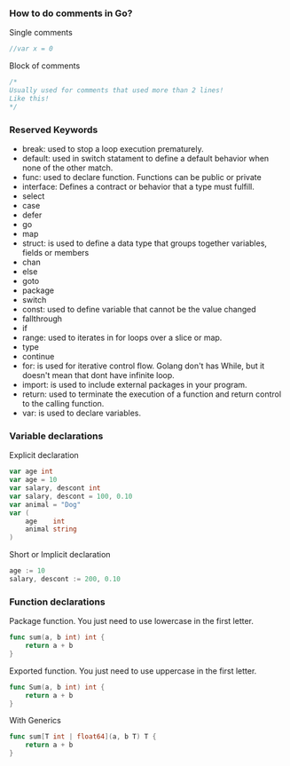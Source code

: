 ### How to do comments in Go?

Single comments
``` Go
//var x = 0
```

Block of comments
``` Go
/* 
Usually used for comments that used more than 2 lines!
Like this!
*/
```

### Reserved Keywords
- break: used to stop a loop execution prematurely.
- default: used in switch statament to define a default behavior when none of the other match. 
- func:  used to declare function. Functions can be public or private
- interface: Defines a contract or behavior that a type must fulfill.
- select
- case 
- defer
- go           
- map          
- struct: is used to define a data type that groups together variables, fields or members
- chan         
- else         
- goto         
- package      
- switch
- const: used to define variable that cannot be the value changed       
- fallthrough  
- if           
- range: used to iterates in for loops over a slice or map.      
- type
- continue     
- for: is used for iterative control flow. Golang don't has While, but it doesn't mean that dont have infinite loop.
- import: is used to include external packages in your program.       
- return: used to terminate the execution of a function and return control to the calling function.
- var: is used to declare variables.

### Variable declarations

Explicit declaration
``` Go
var age int
var age = 10
var salary, descont int
var salary, descont = 100, 0.10
var animal = "Dog"
var (
	age    int
	animal string
)
```

Short or Implicit declaration
``` Go
age := 10
salary, descont := 200, 0.10
```

### Function declarations

Package function. You just need to use lowercase in the first letter.
``` Go
func sum(a, b int) int {
	return a + b
}
```
Exported function. You just need to use uppercase in the first letter.
``` Go
func Sum(a, b int) int {
	return a + b
}
```

With Generics
``` Go
func sum[T int | float64](a, b T) T {
	return a + b
}
```